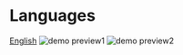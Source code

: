 # Languages
[English](./docs/en/README.en.md)
![demo preview1](https://github.com/user-attachments/assets/86ea541f-f2b9-40ec-b0be-d1a54f6117f5)
![demo preview2](https://github.com/user-attachments/assets/1f2a4c67-4166-4065-8888-ee9a8a52f730)
